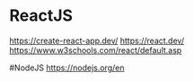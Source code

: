 # ReactJS
https://create-react-app.dev/
https://react.dev/
https://www.w3schools.com/react/default.asp



#NodeJS
https://nodejs.org/en